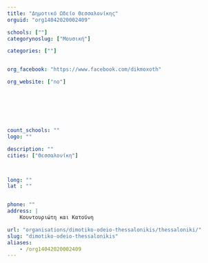 ```yaml
---
title: "Δημοτικό Ωδείο Θεσσαλονίκης"
orguid: "org14042020002409"

schools: [""]
categorynoslug: ["Μουσική"]

categories: [""]


org_facebook: "https://www.facebook.com/dikmoxoth"

org_website: ["no"]







count_schools: ""
logo: ""

description: ""
cities: ["Θεσσαλονίκη"]



long: ""
lat : ""


phone: ""
address: |
    Κουντουριώτη και Κατούνη

url: "organisations/dimotiko-odeio-thessalonikis/thessaloniki/"
slug: "dimotiko-odeio-thessalonikis"
aliases:
    - /org14042020002409
---
```



